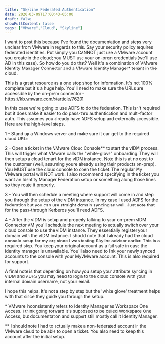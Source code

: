 ```yaml
---
title: "Skyline Federated Authentication"
date: 2020-03-09T17:00:43-05:00
draft: false
showFullContent: false
tags: ["VMware","Cloud", "Skyline"]
---
```

I want to post this because I've found the documentation and steps very unclear from VMware in regards to this. Say your security policy requires federated identities. Put simply you CANNOT just use a VMware account you create in the cloud; you MUST use your on-prem credentials (we'll use AD in this case). So how do you do that? Well it's a combination of VMware Identity Manager Connector and a VMware Identity Manager* tenant in the cloud. 

This is a great resource as a one stop shop for information. It's not 100% complete but it's a huge help. You'll need to make sure the URLs are accessible by the on-prem connector - https://kb.vmware.com/s/article/76201

In this case we're going to use ADFS to do the federation. This isn't required but it does make it easier to do pass-thru authentication and multi-factor auth. This assumes you already have ADFS setup and externally accessible. Here are the high-level steps. 

1 - Stand up a Windows server and make sure it can get to the required cloud URLs

2 - Open a ticket in the VMware Cloud Console\** to start the vIDM process. This will trigger what VMware calls the "white-glove" onboarding. They will then setup a cloud tenant for the vIDM instance. Note this is at no cost to the customer (well, assuming youre already using their products on-prep). You MUST use the cloud console to open the ticket. The regular My VMware portal will NOT work. I also recommend specifying in the ticket you want an Identity Manager Federation setup or something along those lines so they route it properly. 

3 - You will then schedule a meeting where support will come in and step you through the setup of the vIDM instance. In my case I used ADFS for the federation but you can use straight domain syncing as well. Just note that for the pass-through Kerberos you'll need ADFS. 

4 - After the vIDM is setup and properly talking to your on-prem vIDM Connector VM you'll schedule the next meeting to actually switch over your cloud console to use the vIDM instance. They essentially register your domain with the vIDM instance. I should note that I already had the cloud console setup for my org since I was testing Skyline advisor earlier. This is a required step. You keep your original account as a fail safe in case the identity manager is unavailable. You'll also need to link your newly synced accounts to the console with your MyVMware account. This is also required for support. 

A final note is that depending on how you setup your attribute syncing in vIDM and ADFS you may need to login to the cloud console with your internal domain username, not your email.

I hope this helps. It's not a step by step but the 'white glove' treatment helps with that since they guide you through the setup. 


\* VMware inconsistently refers to Identity Manager as Workspace One Access. I think going forward it's supposed to be called Workspace One Access, but documentation and support still mostly call it Identity Manager. 

\** I should note I had to actually make a non-federated account in the VMware cloud to be able to open a ticket. You also need to keep this account after the initial setup. 